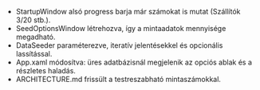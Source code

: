 - StartupWindow alsó progress barja már számokat is mutat (Szállítók 3/20 stb.).
- SeedOptionsWindow létrehozva, így a mintaadatok mennyisége megadható.
- DataSeeder paraméterezve, iteratív jelentésekkel és opcionális lassítással.
- App.xaml módosítva: üres adatbázisnál megjelenik az opciós ablak és a részletes haladás.
- ARCHITECTURE.md frissült a testreszabható mintaszámokkal.
